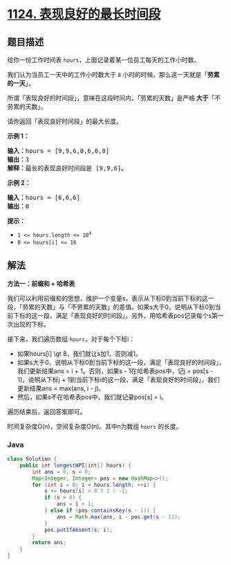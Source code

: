 # [1124. 表现良好的最长时间段](https://leetcode.cn/problems/longest-well-performing-interval)

## 题目描述

<p>给你一份工作时间表&nbsp;<code>hours</code>，上面记录着某一位员工每天的工作小时数。</p>

<p>我们认为当员工一天中的工作小时数大于&nbsp;<code>8</code> 小时的时候，那么这一天就是「<strong>劳累的一天</strong>」。</p>

<p>所谓「表现良好的时间段」，意味在这段时间内，「劳累的天数」是严格<strong> 大于</strong>「不劳累的天数」。</p>

<p>请你返回「表现良好时间段」的最大长度。</p>

<p><strong>示例 1：</strong></p>

<pre>
<strong>输入：</strong>hours = [9,9,6,0,6,6,9]
<strong>输出：</strong>3
<strong>解释：</strong>最长的表现良好时间段是 [9,9,6]。</pre>

<p><strong>示例 2：</strong></p>

<pre>
<strong>输入：</strong>hours = [6,6,6]
<strong>输出：</strong>0
</pre>

<p><strong>提示：</strong></p>

<ul>
	<li><code>1 &lt;= hours.length &lt;= 10<sup>4</sup></code></li>
	<li><code>0 &lt;= hours[i] &lt;= 16</code></li>
</ul>

## 解法

**方法一：前缀和 + 哈希表**

我们可以利用前缀和的思想，维护一个变量s，表示从下标0到当前下标的这一段，「劳累的天数」与「不劳累的天数」的差值。如果s大于0，说明从下标0到当前下标的这一段，满足「表现良好的时间段」。另外，用哈希表pos记录每个s第一次出现的下标。

接下来，我们遍历数组 `hours`，对于每个下标i：

-   如果hours[i] \gt 8，我们就让s加1，否则减1。
-   如果s大于0，说明从下标0到当前下标的这一段，满足「表现良好的时间段」，我们更新结果ans = i + 1。否则，如果s - 1在哈希表pos中，记j = pos[s - 1]，说明从下标j + 1到当前下标i的这一段，满足「表现良好的时间段」，我们更新结果ans = max(ans, i - j)。
-   然后，如果s不在哈希表pos中，我们就记录pos[s] = i。

遍历结束后，返回答案即可。

时间复杂度O(n)，空间复杂度O(n)。其中n为数组 `hours` 的长度。

### **Java**

```java
class Solution {
    public int longestWPI(int[] hours) {
        int ans = 0, s = 0;
        Map<Integer, Integer> pos = new HashMap<>();
        for (int i = 0; i < hours.length; ++i) {
            s += hours[i] > 8 ? 1 : -1;
            if (s > 0) {
                ans = i + 1;
            } else if (pos.containsKey(s - 1)) {
                ans = Math.max(ans, i - pos.get(s - 1));
            }
            pos.putIfAbsent(s, i);
        }
        return ans;
    }
}
```
